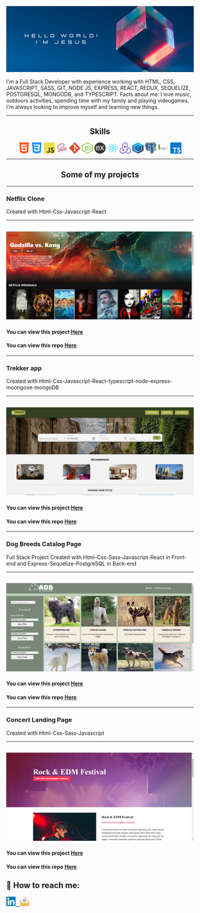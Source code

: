<img src="https://github.com/jesusegg/Jesusegg/blob/main/img/banner.png"/>

I'm a Full Stack Developer with experience working with HTML, CSS, JAVASCRIPT, SASS, GIT, NODE JS, EXPRESS, REACT, REDUX, SEQUELIZE, POSTGRESQL, MONGODB, and TYPESCRIPT. Facts about me: I love music, outdoors activities, spending time with my family and playing videogames. I'm always looking to improve myself and learning new things. 

---

<h2 align="center"> Skills  </h2>  
<p align="center">
  <img src="https://github.com/jesusegg/Jesusegg/blob/main/img/html-5.svg" width="30" height="30" align="center"/>
  <img src="https://github.com/jesusegg/Jesusegg/blob/main/img/css-3.svg" width="30" height="30" align="center"/>
  <img src="https://github.com/jesusegg/Jesusegg/blob/main/img/logo-javascript.svg" width="30" height="30" align="center"/>
  <img src="https://github.com/jesusegg/Jesusegg/blob/main/img/sass.svg" width="30" height="30" align="center"/>
  <img src="https://github.com/jesusegg/Jesusegg/blob/main/img/git-icon.svg" width="30" height="30" align="center"/>
  <img src="https://github.com/jesusegg/Jesusegg/blob/main/img/nodejs-icon.svg" width="30" height="30" align="center"/>
  <img src="https://github.com/jesusegg/Jesusegg/blob/main/img/express.png" width="30" height="30" align="center" color="white"/>
  <img src="https://github.com/jesusegg/Jesusegg/blob/main/img/react-2.svg" width="30" height="30" align="center"/>
  <img src="https://github.com/jesusegg/Jesusegg/blob/main/img/redux.svg" width="30" height="30" align="center"/>
  <img src="https://github.com/jesusegg/Jesusegg/blob/main/img/sequelize.svg" width="30" height="30" align="center"/>
  <img src="https://github.com/jesusegg/Jesusegg/blob/main/img/postgresql.svg" width="30" height="30" align="center"/>
  <img src="https://github.com/jesusegg/Jesusegg/blob/main/img/mongodb.svg" width="30" height="30" align="center"/>
  <img src="https://github.com/jesusegg/Jesusegg/blob/main/img/typescript.svg" width="30" height="30" align="center"/>
</p>  

---  



<h2 align="center"> Some of my projects  </h2>  

---  
### Netflix Clone
Created with Html-Css-Javascript-React

---
[<img alt="" src="https://github.com/jesusegg/Jesusegg/blob/main/img/netflix-clone.jpg" />](https://netflix-clone-f490a.web.app/)
---
#### You can view this project [Here](https://netflix-clone-f490a.web.app/) 
#### You can view this repo [Here](https://github.com/jesusegg/netflix-clone) 

---  
 
### Trekker app
Created with Html-Css-Javascript-React-typescript-node-express-moongose-mongoDB

---
[<img alt="" src="https://github.com/jesusegg/Jesusegg/blob/main/img/trekker.jpg" />](https://trekker-59f4e.web.app/)
---
#### You can view this project [Here](https://trekker-59f4e.web.app/) 
#### You can view this repo [Here](https://github.com/davidcesaretti/reservar) 

---  
### Dog Breeds Catalog Page 
Full Stack Project
Created with Html-Css-Sass-Javascript-React in Front-end and Express-Sequelize-PostgreSQL in Back-end

---
[<img alt="" src="https://github.com/jesusegg/Jesusegg/blob/main/img/dogs.jpg" />](https://dogs-breeds-jesus-a6d82.web.app/Dogs/Home)
---
#### You can view this project [Here](https://dogs-breeds-jesus-a6d82.web.app/Dogs/Home) 
#### You can view this repo [Here](https://github.com/jesusegg/PI-Dogs-FT13) 

---  
### Concert Landing Page 
Created with Html-Css-Sass-Javascript

---
[<img alt="" src="https://github.com/jesusegg/Jesusegg/blob/main/img/concierto.png" />](https://concierto-jesusgedler.netlify.app/)
---
#### You can view this project [Here](https://concierto-jesusgedler.netlify.app/) 
#### You can view this repo [Here](https://github.com/jesusegg/concierto-musica) 
<!-- ---  
[![Jesus Gedler's GitHub stats](https://github-readme-stats.vercel.app/api?username=jesusegg&show_icons=true)](https://github.com/jesusegg/github-readme-stats)
--- -->
## :paperclip: How to reach me:
<div >
<a href="https://www.linkedin.com/in/jes%C3%BAs-gedler-7135662a/" ><img width="5%" src="https://github.com/jesusegg/Jesusegg/blob/main/img/linkedin.svg"> &nbsp;
<a href="mailto:jesusegg@hotmail.com" ><img width="5%" src="https://github.com/jesusegg/Jesusegg/blob/main/img/email.png">
</div>
  
<!--
**jesusegg/Jesusegg** is a ✨ _special_ ✨ repository because its `README.md` (this file) appears on your GitHub profile.

Here are some ideas to get you started:

- 🔭 I’m currently working on ...
- 🌱 I’m currently learning ...
- 👯 I’m looking to collaborate on ...
- 🤔 I’m looking for help with ...
- 💬 Ask me about ...
- 📫 How to reach me: ...
- 😄 Pronouns: ...
- ⚡ Fun fact: ...
-->
